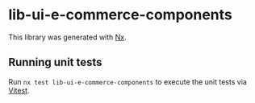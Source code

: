 # lib-ui-e-commerce-components

This library was generated with [Nx](https://nx.dev).

## Running unit tests

Run `nx test lib-ui-e-commerce-components` to execute the unit tests via [Vitest](https://vitest.dev/).
